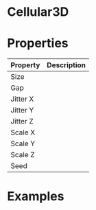 # Cellular3D


# Properties


| Property | Description| 
| -------- | -----------|
| Size |  |
| Gap |  |
| Jitter X |  |
| Jitter Y |  |
| Jitter Z |  |
| Scale X |  |
| Scale Y |  |
| Scale Z |  |
| Seed |  |




# Examples
